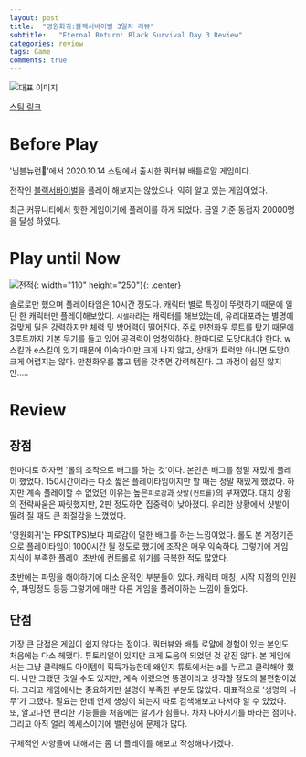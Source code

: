 ```yaml
---
layout: post
title:  "영원회귀:블랙서바이벌 3일차 리뷰"
subtitle:   "Eternal Return: Black Survival Day 3 Review"
categories: review
tags: Game
comments: true
---
```


![대표 이미지](https://cdn.cloudflare.steamstatic.com/steam/apps/1049590/header.jpg?t=1604545849)

[스팀 링크](https://store.steampowered.com/app/1049590/Eternal_Return_Black_Survival/ "https://store.steampowered.com/app/1049590/Eternal_Return_Black_Survival/")

# Before Play

'님블뉴런'에서 2020.10.14 스팀에서 출시한 쿼터뷰 배틀로얄 게임이다.

전작인 [블랙서바이벌](https://play.google.com/store/apps/details?id=com.archbears.bs)을 플레이 해보지는 않았으나, 익히 알고 있는 게임이었다.

최근 커뮤니티에서 핫한 게임이기에 플레이를 하게 되었다. 금일 기준 동접자 20000명을 달성 하였다.

# Play until Now

![전적](https://jammythedreamer.github.io/assets/img/post_img/2020-11-22-review-Eternal_Return@1.png){: width="110" height="250"}{: .center}

솔로로만 했으며 플레이타임은 10시간 정도다. 캐릭터 별로 특징이 뚜렷하기 때문에 일단 한 캐릭터만 플레이해보았다.
`시셀라`라는 캐릭터를 해보았는데, 유리대포라는 별명에 걸맞게 딜은 강력하지만 체력 및 방어력이 떨어진다.
주로 만천화우 루트를 탔기 때문에 3루트까지 기본 무기를 들고 있어 공격력이 엄청약하다. 한마디로 도망다녀야 한다.
w스킬과 e스킬이 있기 때문에 이속차이만 크게 나지 않고, 상대가 트럭만 아니면 도망이 크게 어렵지는 않다.
만천화우를 뽑고 템을 갖추면 강력해진다. 그 과정이 쉽진 않지만.....

# Review

## 장점 

한마디로 하자면 '롤의 조작으로 배그를 하는 것'이다.
본인은 배그를 정말 재밌게 플레이 했었다. 150시간이라는 다소 짧은 플레이타임이지만 할 때는 정말 재밌게 했었다.
하지만 계속 플레이할 수 없었던 이유는 높은`피로감`과 `샷발(컨트롤)`의 부재였다.
대치 상황의 전략싸움은 짜릿했지만, 2판 정도하면 집중력이 낮아졌다.
유리한 상황에서 샷발이 딸려 질 때도 큰 좌절감을 느꼈었다.

'영원회귀'는 FPS(TPS)보다 피로감이 덜한 배그를 하는 느낌이었다.
롤도 본 계정기준으로 플레이타임이 1000시간 될 정도로 했기에 조작은 매우 익숙하다.
그렇기에 게임 지식이 부족한 플레이 초반에 컨트롤로 위기를 극복한 적도 많았다.

초반에는 파밍을 해야하기에 다소 운적인 부분들이 있다.
캐릭터 매칭, 시작 지점의 인원 수, 파밍정도 등등
그렇기에 매판 다른 게임을 플레이하는 느낌이 들었다.

## 단점

가장 큰 단점은 게임이 쉽지 않다는 점이다. 
쿼터뷰와 배틀 로얄에 경험이 있는 본인도 처음에는 다소 헤맸다.
튜토리얼이 있지만 크게 도움이 되었던 것 같진 않다.
본 게임에서는 그냥 클릭해도 아이템이 획득가능한데 왜인지 튜토에서는 a를 누르고 클릭해야 했다.
나만 그랬던 것일 수도 있지만, 계속 이랬으면 똥겜이라고 생각할 정도의 불편함이었다.
그리고 게임에서는 중요하지만 설명이 부족한 부분도 많았다.
대표적으로 '생명의 나무'가 그랬다. 필요는 한데 언제 생성이 되는지 따로 검색해보고 나서야 알 수 있었다.
또, 알고나면 편리한 기능들을 처음에는 알기가 힘들다.
차차 나아지기를 바라는 점이다.
그리고 아직 얼리 엑세스이기에 밸런싱에 문제가 많다.

구체적인 사항들에 대해서는 좀 더 플레이를 해보고 작성해나가겠다.